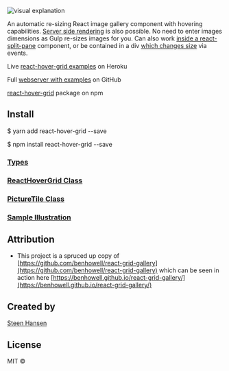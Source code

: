  ![visual explanation](https://f001.backblazeb2.com/file/sff-images/steen/react_hover_grid.jpg)

An automatic re-sizing React image gallery component with hovering capabilities. [Server side rendering](https://react-hover-grid.herokuapp.com/ssr_with_js_grid) is also possible. No need to enter images dimensions as Gulp re-sizes images for you. Can also work [inside a react-split-pane](https://react-hover-grid.herokuapp.com/resizable_splitter_grid) component, or be contained in a div [which changes size](https://react-hover-grid.herokuapp.com/shrink_grow_grid) via events.

Live [react-hover-grid examples](https://react-hover-grid.herokuapp.com/) on Heroku

Full [webserver with examples](https://github.com/steenhansen/react-hover-grid-examples) on GitHub

[react-hover-grid](https://www.npmjs.com/package/react-hover-grid) package on npm


## Install

$ yarn add react-hover-grid --save

$ npm install react-hover-grid --save

### [Types](/readme_types.md)
### [ReactHoverGrid Class](/readme_ReactHoverGrid.md)
### [PictureTile Class](/readme_PictureTile.md)

### [Sample Illustration](/readme_sample.md)

## Attribution

- This project is a spruced up copy of [https://github.com/benhowell/react-grid-gallery](https://github.com/benhowell/react-grid-gallery) which can be seen in action here [https://benhowell.github.io/react-grid-gallery/](https://benhowell.github.io/react-grid-gallery/)

## Created by

[Steen Hansen](https://github.com/steenhansen)

## License

MIT ©

